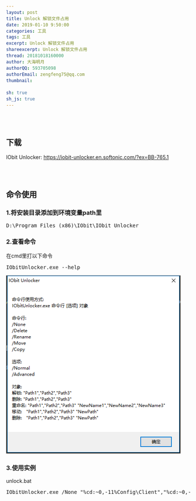 ```yaml
---
layout: post
title: Unlock 解锁文件占用
date: 2019-01-10 9:50:00
categories: 工具
tags: 工具
excerpt: Unlock 解锁文件占用
shareexcerpt: Unlock 解锁文件占用
thread: 20181018160000
author: 大海明月
authorQQ: 593705098
authorEmail: zengfeng75@qq.com
thumbnail: 

sh: true
sh_js: true
---
```




<br>
<br>
<h2 class="nav1">下载</h2>

<p>
IObit Unlocker: <a href="/assets/down/ihaiu.ExportXlsxTool.zip" target="_blank">https://iobit-unlocker.en.softonic.com/?ex=BB-765.1</a>
</p>

<br>
<br>
<h2 class="nav1">命令使用</h2>

### 1.将安装目录添加到环境变量path里

<pre>
D:\Program Files (x86)\IObit\IObit Unlocker
</pre>


### 2.查看命令

在cmd里打以下命令
<pre>
IObitUnlocker.exe --help
</pre>


<p><img src="/assets/docpic/tool-unlock-01.png" style="border: solid 1px #666;" /></p>


### 3.使用实例

unlock.bat
<pre>
IObitUnlocker.exe /None "%cd:~0,-11%Config\Client","%cd:~0,-11%Config\Common","%cd:~0,-11%Config\Server","%cd:~0,-11%Config"
</pre>
